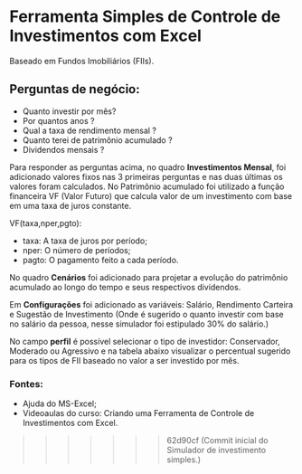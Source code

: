 # Ferramenta Simples de Controle de Investimentos com Excel

Baseado em Fundos Imobiliários (FIIs).

## Perguntas de negócio:

* Quanto investir por mês?
* Por quantos anos ?
* Qual a taxa de rendimento mensal ?
* Quanto terei de patrimônio acumulado ?
* Dividendos mensais ?

Para responder as perguntas acima, no quadro **Investimentos Mensal**, foi adicionado valores fixos nas 3 primeiras perguntas e nas duas últimas os valores foram calculados. No Patrimônio acumulado foi utilizado a função financeira VF (Valor Futuro) que calcula valor de um investimento com base em uma taxa de juros constante.

VF(taxa,nper,pgto):
* taxa: A taxa de juros por período;
* nper: O número de períodos;
* pagto: O pagamento feito a cada período.

No quadro **Cenários** foi adicionado para projetar a evolução do patrimônio acumulado ao longo do tempo e seus respectivos dividendos.

Em **Configurações** foi adicionado as variáveis: Salário, Rendimento Carteira e Sugestão de Investimento (Onde é sugerido o quanto investir com base no salário da pessoa, nesse simulador foi estipulado 30% do salário.)

No campo **perfil** é possível selecionar o tipo de investidor: Conservador, Moderado ou Agressivo e na tabela abaixo visualizar o percentual sugerido para os tipos de FII baseado no valor a ser investido por mês.

### Fontes: 
* Ajuda do MS-Excel;
* Videoaulas do curso: Criando uma Ferramenta de Controle de Investimentos com Excel.
>>>>>>> 62d90cf (Commit inicial do Simulador de investimento simples.)
